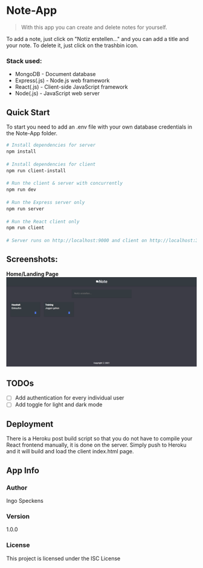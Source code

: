 # Note-App

> With this app you can create and delete notes for yourself.

To add a note, just click on "Notiz erstellen..." and you can add a title and your note. To delete it, just click on the trashbin icon.

### **Stack used:**  
* MongoDB - Document database
* Express(.js) - Node.js web framework
* React(.js) - Client-side JavaScript framework
* Node(.js) - JavaScript web server 

## Quick Start

To start you need to add an .env file with your own database credentials in the Note-App folder.

```bash
# Install dependencies for server
npm install

# Install dependencies for client
npm run client-install

# Run the client & server with concurrently
npm run dev

# Run the Express server only
npm run server

# Run the React client only
npm run client

# Server runs on http://localhost:9000 and client on http://localhost:3000
```

## **Screenshots:**

**Home/Landing Page**
![Overview Note-App](./images/home.PNG?raw=true)

## TODOs
- [ ] Add authentication for every individual user
- [ ] Add toggle for light and dark mode

## Deployment

There is a Heroku post build script so that you do not have to compile your React frontend manually, it is done on the server. Simply push to Heroku and it will build and load the client index.html page.

## App Info

### Author

Ingo Speckens

### Version

1.0.0

### License

This project is licensed under the ISC License